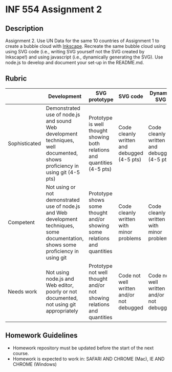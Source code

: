 # INF 554 Assignment 2

## Description 
Assignment 2. Use UN Data for the same 10 countries of Assignment 1 to create a bubble cloud with [Inkscape](http://www.inkscape.org). Recreate the same bubble cloud using using SVG code (i.e., writing SVG yourself not the SVG created by Inkscape!) and using javascript (i.e., dynamically generating the SVG). Use node.js to develop and document your set-up in the README.md.

## Rubric

| 	            | Development  	| SVG prototype	| SVG code | Dynamic SVG |
| ------------- | ------------- | ------------- | -------- | ----------- |
| Sophisticated	| Demonstrated use of node.js and sound Web development techniques, well documented, shows proficiency in using git (4-5 pts)| Prototype is well thought showing both relations and quantities (4-5 pts)| Code cleanly written and debugged (4-5 pts)| Code cleanly written and debugged (4-5 pts)|
| Competent	    | Not using or not demonstrated use of node.js and Web development techniques, some documentation, shows some proficiency in using git  | Prototype shows some thought and/or showing some relations and quantities | Code cleanly written with minor problems | Code cleanly written with minor problems |
| Needs work	  | Not using node.js and Web editor, poorly or not documented, not using git appropriately | Prototype not well thought and/or not showing relations and quantities | Code not well written and/or not debugged | Code not well written and/or not debugged |


## Homework Guidelines
- Homework repository must be updated before the start of the next course. 
- Homework is expected to work in: SAFARI AND CHROME (Mac), IE AND CHROME (Windows)
